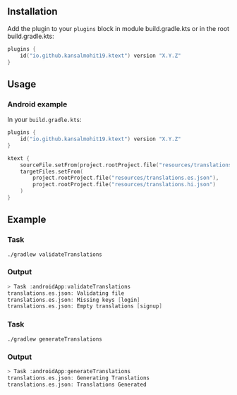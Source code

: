 ## Installation

Add the plugin to your `plugins` block in module build.gradle.kts or in the root build.gradle.kts:

```kotlin
plugins {
    id("io.github.kansalmohit19.ktext") version "X.Y.Z"
}
```

## Usage

### Android example

In your `build.gradle.kts`:

```kotlin
plugins {
    id("io.github.kansalmohit19.ktext") version "X.Y.Z"
}

ktext {
    sourceFile.setFrom(project.rootProject.file("resources/translations.en.json"))
    targetFiles.setFrom(
        project.rootProject.file("resources/translations.es.json"),
        project.rootProject.file("resources/translations.hi.json")
    )
}
```

## Example

### Task
`./gradlew validateTranslations`

### Output
```kotlin
> Task :androidApp:validateTranslations
translations.es.json: Validating file
translations.es.json: Missing keys [login]
translations.es.json: Empty translations [signup]
``` 

### Task 
`./gradlew generateTranslations`

### Output
```kotlin
> Task :androidApp:generateTranslations
translations.es.json: Generating Translations
translations.es.json: Translations Generated
```
